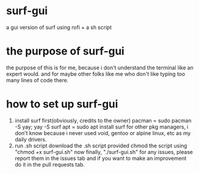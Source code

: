# surf-gui
a gui version of surf using rofi + a sh script
# the purpose of surf-gui
the purpose of this is for me, because i don't understand the terminal like an expert would. 
and for maybe other folks like me who don't like typing too many lines of code there.
# how to set up surf-gui
1. install surf first(obviously, credits to the owner)
   pacman = sudo pacman -S yay; yay -S surf
   apt = sudo apt install surf
   for other pkg managers, i don't know because i never used void, gentoo or alpine linux, etc as my daily drivers.
2. run .sh script
   download the .sh script provided
   chmod the script using "chmod +x surf-gui.sh"
   now finally,
   "./surf-gui.sh"
for any issues, please report them in the issues tab and if you want to make an improvement do it in the pull requests tab.
